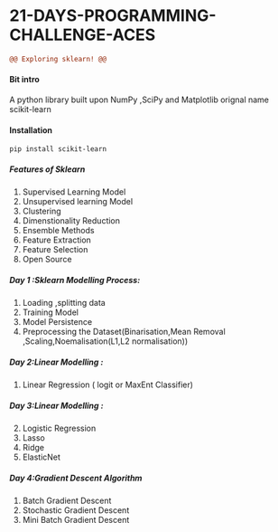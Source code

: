 # 21-DAYS-PROGRAMMING-CHALLENGE-ACES
```diff
@@ Exploring sklearn! @@
```
#### Bit intro 
A python library built upon NumPy ,SciPy and Matplotlib orignal name scikit-learn

#### Installation
```pip install scikit-learn```
##### Features of Sklearn
1. Supervised Learning Model
2. Unsupervised learning Model
3. Clustering
4. Dimenstionality Reduction
5. Ensemble Methods
6. Feature Extraction
7. Feature Selection
8. Open Source 

##### Day 1 :Sklearn Modelling Process:
1. Loading ,splitting data
2. Training Model
3. Model Persistence
4. Preprocessing the Dataset(Binarisation,Mean Removal ,Scaling,Noemalisation(L1,L2 normalisation))
##### Day 2:Linear Modelling :
1. Linear Regression
 ( logit or MaxEnt Classifier)
##### Day 3:Linear Modelling :
2. Logistic Regression
3. Lasso 
4. Ridge
5. ElasticNet
##### Day 4:Gradient Descent Algorithm
1. Batch Gradient Descent
2. Stochastic  Gradient Descent
3. Mini Batch Gradient Descent
